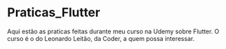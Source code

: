 # Praticas_Flutter
Aqui estão as praticas feitas durante meu curso na Udemy sobre Flutter. O curso é o do Leonardo Leitão, da Coder, a quem possa interessar.
